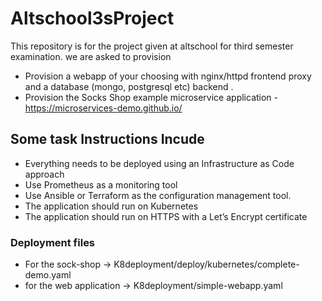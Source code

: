 # Altschool3sProject
This repository is for the project given at altschool for third semester examination. we are asked to provision 
- Provision a webapp of your choosing with nginx/httpd frontend proxy and a database (mongo, postgresql etc) backend .
- Provision the Socks Shop example microservice application - https://microservices-demo.github.io/

## Some task Instructions Incude
* Everything needs to be deployed using an Infrastructure as Code approach
* Use Prometheus as a monitoring tool
* Use Ansible or Terraform as the configuration management tool.
* The application should run on Kubernetes
* The application should run on HTTPS with a Let’s Encrypt certificate

### Deployment files
* For the sock-shop -> K8deployment/deploy/kubernetes/complete-demo.yaml
* for the web application -> K8deployment/simple-webapp.yaml


